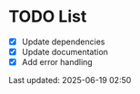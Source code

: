 # TODO List

- [x] Update dependencies
- [x] Update documentation
- [x] Add error handling

Last updated: 2025-06-19 02:50
